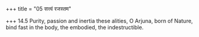 +++
title = "05 सत्त्वं रजस्तम"

+++
14.5 Purity, passion and inertia these alities, O Arjuna, born of
Nature, bind fast in the body, the embodied, the indestructible.
